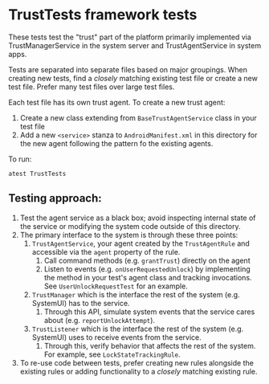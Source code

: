 # TrustTests framework tests

These tests test the "trust" part of the platform primarily implemented via TrustManagerService in
the system server and TrustAgentService in system apps.

Tests are separated into separate files based on major groupings. When creating new tests, find a
_closely_ matching existing test file or create a new test file. Prefer many test files over large
test files.

Each test file has its own trust agent. To create a new trust agent:

1. Create a new class extending from `BaseTrustAgentService` class in your test file
2. Add a new `<service>` stanza to `AndroidManifest.xml` in this directory for the new agent
   following the pattern fo the existing agents.

To run:

```atest TrustTests```

## Testing approach:

1. Test the agent service as a black box; avoid inspecting internal state of the service or
   modifying the system code outside of this directory.
2. The primary interface to the system is through these three points:
    1. `TrustAgentService`, your agent created by the `TrustAgentRule` and accessible via
       the `agent` property of the rule.
        1. Call command methods (e.g. `grantTrust`) directly on the agent
        2. Listen to events (e.g. `onUserRequestedUnlock`) by implementing the method in
           your test's agent class and tracking invocations. See `UserUnlockRequestTest` for an
           example.
    2. `TrustManager` which is the interface the rest of the system (e.g. SystemUI) has to the
       service.
        1. Through this API, simulate system events that the service cares about
           (e.g. `reportUnlockAttempt`).
    3. `TrustListener` which is the interface the rest of the system (e.g. SystemUI) uses to receive
       events from the service.
        1. Through this, verify behavior that affects the rest of the system. For example,
           see `LockStateTrackingRule`.
3. To re-use code between tests, prefer creating new rules alongside the existing rules or adding
   functionality to a _closely_ matching existing rule.

